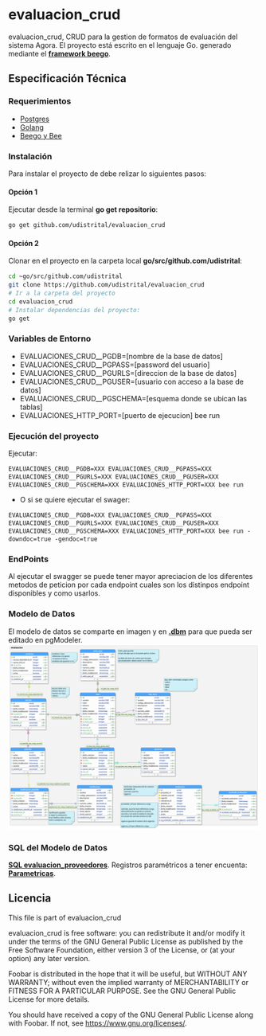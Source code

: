# evaluacion_crud

evaluacion_crud, CRUD para la gestion de formatos de evaluación del sistema Agora. El proyecto está escrito en el lenguaje Go. generado mediante el **[framework beego](https://beego.me/)**.

## Especificación Técnica

### Requerimientos

- [Postgres](https://www.postgresql.org/)
- [Golang](https://github.com/udistrital/introduccion_oas/blob/master/instalacion_de_herramientas/golang.md)
- [Beego y Bee](https://github.com/udistrital/introduccion_oas/blob/master/instalacion_de_herramientas/beego.md)

### Instalación
Para instalar el proyecto de debe relizar lo siguientes pasos:

#### Opción 1
Ejecutar desde la terminal **go get repositorio**:
```bash
go get github.com/udistrital/evaluacion_crud
```
#### Opción 2
Clonar en el proyecto en la carpeta local **go/src/github.com/udistrital**:
```bash
cd ~go/src/github.com/udistrital
git clone https://github.com/udistrital/evaluacion_crud
# Ir a la carpeta del proyecto
cd evaluacion_crud
# Instalar dependencias del proyecto:
go get
```

### Variables de Entorno

- EVALUACIONES_CRUD__PGDB=[nombre de la base de datos]  
- EVALUACIONES_CRUD__PGPASS=[password del usuario]
- EVALUACIONES_CRUD__PGURLS=[direccion de la base de datos]
- EVALUACIONES_CRUD__PGUSER=[usuario con acceso a la base de datos]
- EVALUACIONES_CRUD__PGSCHEMA=[esquema donde se ubican las tablas]
- EVALUACIONES_HTTP_PORT=[puerto de ejecucion] bee run

### Ejecución del proyecto

 Ejecutar:
```shell
EVALUACIONES_CRUD__PGDB=XXX EVALUACIONES_CRUD__PGPASS=XXX EVALUACIONES_CRUD__PGURLS=XXX EVALUACIONES_CRUD__PGUSER=XXX EVALUACIONES_CRUD__PGSCHEMA=XXX EVALUACIONES_HTTP_PORT=XXX bee run
```
- O si se quiere ejecutar el swager:

```shell
EVALUACIONES_CRUD__PGDB=XXX EVALUACIONES_CRUD__PGPASS=XXX EVALUACIONES_CRUD__PGURLS=XXX EVALUACIONES_CRUD__PGUSER=XXX EVALUACIONES_CRUD__PGSCHEMA=XXX EVALUACIONES_HTTP_PORT=XXX bee run -downdoc=true -gendoc=true
```

### EndPoints

Al ejecutar el swagger se puede tener mayor apreciacion de los diferentes metodos de peticion por cada endpoint cuales son los distinpos endpoint disponibles y como usarlos.

### Modelo de Datos
El modelo de datos se comparte en imagen y en **[.dbm](https://drive.google.com/open?id=1Td88yP3jA7Y_kbAzPaOxE2nn41Teu7tl)** para que pueda ser editado en pgModeler.
![](evaluacion_proveedores.png)

### SQL del Modelo de Datos
**[SQL evaluacion_proveedores](https://drive.google.com/open?id=1mZLmSuDIbQzwIidVCA29c9LCFWljMZoG)**.
Registros paramétricos a tener encuenta: **[Parametricas](https://drive.google.com/open?id=1gUK_4g_-vU1LwKsgO_xsMG0yUWGADm9OZRF3fiDRBXg)**.

## Licencia

This file is part of evaluacion_crud

evaluacion_crud is free software: you can redistribute it and/or modify it under the terms of the GNU General Public License as published by the Free Software Foundation, either version 3 of the License, or (at your option) any later version.

Foobar is distributed in the hope that it will be useful, but WITHOUT ANY WARRANTY; without even the implied warranty of MERCHANTABILITY or FITNESS FOR A PARTICULAR PURPOSE. See the GNU General Public License for more details.

You should have received a copy of the GNU General Public License along with Foobar. If not, see https://www.gnu.org/licenses/.
